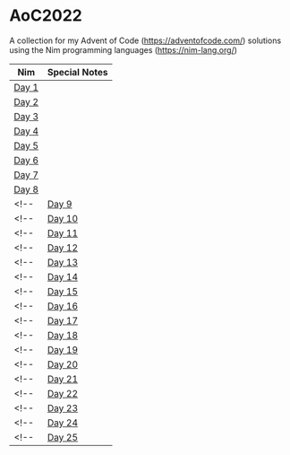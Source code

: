 # AoC2022

A collection for my Advent of Code (https://adventofcode.com/) solutions using the Nim programming languages (https://nim-lang.org/)

| Nim | Special Notes |
| --- | ------------- |
| [Day 1](https://github.com/genius487/AoC2022/blob/main/n22d01.nim) |
| [Day 2](https://github.com/genius487/AoC2022/blob/main/n22d02.nim) |
| [Day 3](https://github.com/genius487/AoC2022/blob/main/n22d03.nim) |
| [Day 4](https://github.com/genius487/AoC2022/blob/main/n22d04.nim) |
| [Day 5](https://github.com/genius487/AoC2022/blob/main/n22d05.nim) |
| [Day 6](https://github.com/genius487/AoC2022/blob/main/n22d06.nim) |
| [Day 7](https://github.com/genius487/AoC2022/blob/main/n22d07.nim) |
| [Day 8](https://github.com/genius487/AoC2022/blob/main/n22d08.nim) |
<!--| [Day 9](https://github.com/genius487/AoC2022/blob/main/n22d09.nim) |-->
<!--| [Day 10](https://github.com/genius487/AoC2022/blob/main/n22d10.nim) |-->
<!--| [Day 11](https://github.com/genius487/AoC2022/blob/main/n22d11.nim) |-->
<!--| [Day 12](https://github.com/genius487/AoC2022/blob/main/n22d12.nim) |-->
<!--| [Day 13](https://github.com/genius487/AoC2022/blob/main/n22d13.nim) |-->
<!--| [Day 14](https://github.com/genius487/AoC2022/blob/main/n22d14.nim) |-->
<!--| [Day 15](https://github.com/genius487/AoC2022/blob/main/n22d15.nim) |-->
<!--| [Day 16](https://github.com/genius487/AoC2022/blob/main/n22d16.nim) |-->
<!--| [Day 17](https://github.com/genius487/AoC2022/blob/main/n22d17.nim) |-->
<!--| [Day 18](https://github.com/genius487/AoC2022/blob/main/n22d18.nim) |-->
<!--| [Day 19](https://github.com/genius487/AoC2022/blob/main/n22d19.nim) |-->
<!--| [Day 20](https://github.com/genius487/AoC2022/blob/main/n22d20.nim) |-->
<!--| [Day 21](https://github.com/genius487/AoC2022/blob/main/n22d21.nim) |-->
<!--| [Day 22](https://github.com/genius487/AoC2022/blob/main/n22d22.nim) |-->
<!--| [Day 23](https://github.com/genius487/AoC2022/blob/main/n22d23.nim) |-->
<!--| [Day 24](https://github.com/genius487/AoC2022/blob/main/n22d24.nim) |-->
<!--| [Day 25](https://github.com/genius487/AoC2022/blob/main/n22d25.nim) |-->
